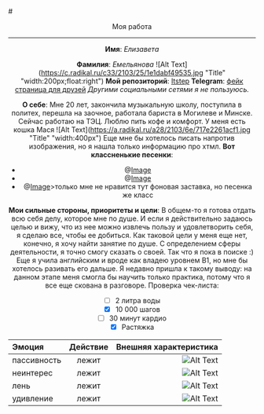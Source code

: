 #<center>Моя работа
___
**Имя**: *Елизавета* 

**Фамилия**: *Емельянова* ![Alt Text](https://c.radikal.ru/c33/2103/25/1e1dabf49535.jpg "Title" "width:200px;float:right")
**Мой репозиторий**: [Itstep](https://github.com/oldschoolalmond/itstep "ссылочка")
**Telegram**: [фейк страница для друзей](https://t.me/imswag "ссылочка")
*Другими социальными сетями я не пользуюсь.*

**О себе**: Мне 20 лет, закончила музыкальную школу, поступила в политех, перешла на заочное, работала бариста в Могилеве и Минске. Сейчас работаю на ТЭЦ. Люблю пить кофе и комфорт. 
У меня есть кошка Мася 
![Alt Text](https://a.radikal.ru/a28/2103/6e/717e2261acf1.jpg
 "Title" "width:400px")
 Еще мне бы хотелось писать напротив изображения, но я нашла только информацию про хтмл.
 **Вот классненькие песенки**: 
 
* @[Image](https://www.youtube.com/watch?v=loOWKm8GW6A)
* @[Image](https://www.youtube.com/watch?v=SiAuAJBZuGs)
* @[Image](https://www.youtube.com/watch?v=4NRXx6U8ABQ&list=RD4NRXx6U8ABQ&start_radio=1&t=59)>только мне не нравится тут фоновая заставка, но песенка же класс

**Мои сильные стороны, приоритеты и цели**: В общем-то я готова отдать всю себя делу, которое мне по душе. И если я действительно задаюсь целью и вижу, что из нее можно извлечь пользу и удовлетворить себя, я сделаю все, чтобы ее добиться. Как таковой цели у меня еще нет, конечно, я хочу найти занятие по душе. С определением сферы деятельности, я точно смогу сказать о своей. Так что я пока в поиске :)
Еще я учила английским и вроде как владею уровнем B1, но мне бы хотелось разивать его дальше. Я недавно пришла к такому выводу: на данном этапе меня смогла бы научить только практика, потому что я все еще скована в разговоре.
Проверка чек-листа:
- [ ] 2 литра воды
- [x] 10 000 шагов
- [ ] 30 минут кардио
- [x] Растяжка

|Эмоция|Действие|Внешняя характеристика|
|:-----|:-----:|-----:|
|пассивность|лежит|![Alt Text](https://d.radikal.ru/d10/2103/fc/f1c2292d1cc1.jpg)|
|неинтерес|лежит|![Alt Text](https://c.radikal.ru/c11/2103/23/485a3865f828.png)|
|лень|лежит|![Alt Text](https://b.radikal.ru/b14/2103/b4/d795d3f899a8.png)|
|удивление|лежит|![Alt Text](https://b.radikal.ru/b07/2103/7e/9c7b99bf15b6.png)|